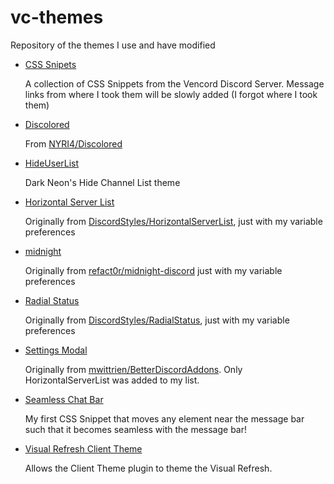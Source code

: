 # vc-themes
Repository of the themes I use and have modified

- [CSS Snipets](https://nspc911.github.io/vc-themes/CSSSnippets.theme.css)

  A collection of CSS Snippets from the Vencord Discord Server.
  Message links from where I took them will be slowly added (I forgot where I took them)

- [Discolored](https://nspc911.github.io/vc-themes/discolored.theme.css)

  From [NYRI4/Discolored](https://github.com/NYRI4/Discolored)

- [HideUserList](https://nspc911.github.io/vc-themes/HideUserList.theme.css)

  Dark Neon's Hide Channel List theme

- [Horizontal Server List](https://nspc911.github.io/vc-themes/HorizontalServerList.theme.css)

  Originally from [DiscordStyles/HorizontalServerList](https://github.com/DiscordStyles/HorizontalServerList), just with my variable preferences

- [midnight](https://nspc911.github.io/vc-themes/midnight.theme.css)

  Originally from [refact0r/midnight-discord](https://refact0r.github.io/midnight-discord/midnight.css) just with my variable preferences

- [Radial Status](https://nspc911.github.io/vc-themes/RadialStatus.theme.css)

  Originally from [DiscordStyles/RadialStatus](https://github.com/DiscordStyles/RadialStatus), just with my variable preferences

- [Settings Modal](https://nspc911.github.io/vc-themes/SettingsModal.theme.css)

  Originally from [mwittrien/BetterDiscordAddons](https://github.com/mwittrien/BetterDiscordAddons/). Only HorizontalServerList was added to my list.

- [Seamless Chat Bar](https://nspc911.github.io/vc-themes/SeamlessChatBar.theme.css)

  My first CSS Snippet that moves any element near the message bar such that it becomes seamless with the message bar!

- [Visual Refresh Client Theme](https://nspc911.github.io/vc-themes/VisualRefreshClientTheme.theme.css)

  Allows the Client Theme plugin to theme the Visual Refresh.

